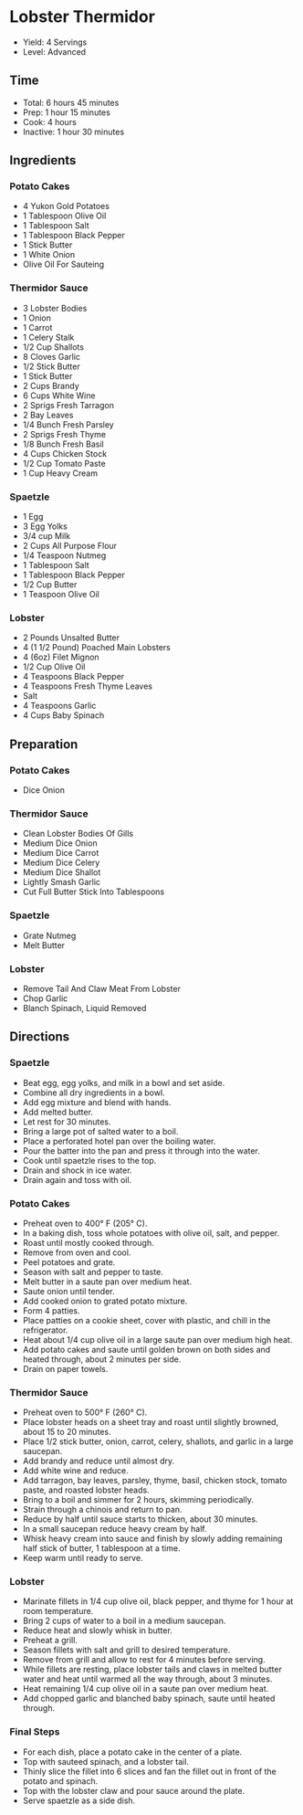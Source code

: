 # Lobster Thermidor

* Yield: 4 Servings
* Level: Advanced

## Time

* Total: 6 hours 45 minutes
* Prep: 1 hour 15 minutes
* Cook: 4 hours
* Inactive: 1 hour 30 minutes

## Ingredients

### Potato Cakes

* 4 Yukon Gold Potatoes
* 1 Tablespoon Olive Oil
* 1 Tablespoon Salt
* 1 Tablespoon Black Pepper
* 1 Stick Butter
* 1 White Onion
* Olive Oil For Sauteing

### Thermidor Sauce

* 3 Lobster Bodies
* 1 Onion
* 1 Carrot
* 1 Celery Stalk
* 1/2 Cup Shallots
* 8 Cloves Garlic
* 1/2 Stick Butter
* 1 Stick Butter
* 2 Cups Brandy
* 6 Cups White Wine
* 2 Sprigs Fresh Tarragon
* 2 Bay Leaves
* 1/4 Bunch Fresh Parsley
* 2 Sprigs Fresh Thyme
* 1/8 Bunch Fresh Basil
* 4 Cups Chicken Stock
* 1/2 Cup Tomato Paste
* 1 Cup Heavy Cream

### Spaetzle

* 1 Egg
* 3 Egg Yolks
* 3/4 cup Milk
* 2 Cups All Purpose Flour
* 1/4 Teaspoon Nutmeg
* 1 Tablespoon Salt
* 1 Tablespoon Black Pepper
* 1/2 Cup Butter
* 1 Teaspoon Olive Oil

### Lobster

* 2 Pounds Unsalted Butter
* 4 (1 1/2 Pound) Poached Main Lobsters
* 4 (6oz) Filet Mignon
* 1/2 Cup Olive Oil
* 4 Teaspoons Black Pepper
* 4 Teaspoons Fresh Thyme Leaves
* Salt
* 4 Teaspoons Garlic
* 4 Cups Baby Spinach

## Preparation

### Potato Cakes

* Dice Onion

### Thermidor Sauce

* Clean Lobster Bodies Of Gills
* Medium Dice Onion
* Medium Dice Carrot
* Medium Dice Celery
* Medium Dice Shallot
* Lightly Smash Garlic
* Cut Full Butter Stick Into Tablespoons

### Spaetzle

* Grate Nutmeg
* Melt Butter

### Lobster

* Remove Tail And Claw Meat From Lobster
* Chop Garlic
* Blanch Spinach, Liquid Removed

## Directions

### Spaetzle

* Beat egg, egg yolks, and milk in a bowl and set aside.
* Combine all dry ingredients in a bowl.
* Add egg mixture and blend with hands.
* Add melted butter.
* Let rest for 30 minutes.
* Bring a large pot of salted water to a boil.
* Place a perforated hotel pan over the boiling water.
* Pour the batter into the pan and press it through into the water.
* Cook until spaetzle rises to the top.
* Drain and shock in ice water.
* Drain again and toss with oil.

### Potato Cakes

* Preheat oven to 400&deg; F (205&deg; C).
* In a baking dish, toss whole potatoes with olive oil, salt, and pepper.
* Roast until mostly cooked through.
* Remove from oven and cool.
* Peel potatoes and grate.
* Season with salt and pepper to taste.
* Melt butter in a saute pan over medium heat.
* Saute onion until tender.
* Add cooked onion to grated potato mixture.
* Form 4 patties.
* Place patties on a cookie sheet, cover with plastic, and chill in the refrigerator.
* Heat about 1/4 cup olive oil in a large saute pan over medium high heat.
* Add potato cakes and saute until golden brown on both sides and heated through, about 2 minutes per side.
* Drain on paper towels.

### Thermidor Sauce

* Preheat oven to 500&deg; F (260&deg; C).
* Place lobster heads on a sheet tray and roast until slightly browned, about 15 to 20 minutes.
* Place 1/2 stick butter, onion, carrot, celery, shallots, and garlic in a large saucepan.
* Add brandy and reduce until almost dry.
* Add white wine and reduce.
* Add tarragon, bay leaves, parsley, thyme, basil, chicken stock, tomato paste, and roasted lobster heads.
* Bring to a boil and simmer for 2 hours, skimming periodically.
* Strain through a chinois and return to pan.
* Reduce by half until sauce starts to thicken, about 30 minutes.
* In a small saucepan reduce heavy cream by half.
* Whisk heavy cream into sauce and finish by slowly adding remaining half stick of butter, 1 tablespoon at a time.
* Keep warm until ready to serve.

### Lobster

* Marinate fillets in 1/4 cup olive oil, black pepper, and thyme for 1 hour at room temperature.
* Bring 2 cups of water to a boil in a medium saucepan.
* Reduce heat and slowly whisk in butter.
* Preheat a grill.
* Season fillets with salt and grill to desired temperature.
* Remove from grill and allow to rest for 4 minutes before serving.
* While fillets are resting, place lobster tails and claws in melted butter water and heat until warmed all the way through, about 3 minutes.
* Heat remaining 1/4 cup olive oil in a saute pan over medium heat.
* Add chopped garlic and blanched baby spinach, saute until heated through.

### Final Steps

* For each dish, place a potato cake in the center of a plate.
* Top with sauteed spinach, and a lobster tail.
* Thinly slice the fillet into 6 slices and fan the fillet out in front of the potato and spinach.
* Top with the lobster claw and pour sauce around the plate.
* Serve spaetzle as a side dish.